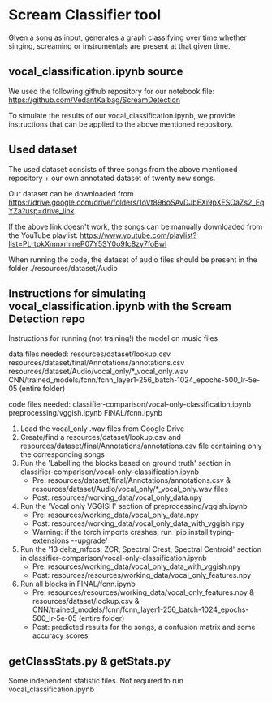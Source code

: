 # Scream Classifier tool

Given a song as input, generates a graph classifying over time whether singing, screaming or instrumentals are present at that given time.

## vocal_classification.ipynb source

We used the following github repository for our notebook file: https://github.com/VedantKalbag/ScreamDetection

To simulate the results of our vocal_classification.ipynb, we provide instructions that can be applied to the above mentioned repository.

## Used dataset

The used dataset consists of three songs from the above mentioned repository + our own annotated dataset of twenty new songs.

Our dataset can be downloaded from https://drive.google.com/drive/folders/1oVt896oSAvDJbEXi9pXESOaZs2_EqYZa?usp=drive_link.

If the above link doesn't work, the songs can be manually downloaded from the YouTube playlist: https://www.youtube.com/playlist?list=PLrtpkXmnxmmeP07Y5SY0o9fc8zy7foBwI

When running the code, the dataset of audio files should be present in the folder ./resources/dataset/Audio

## Instructions for simulating vocal_classification.ipynb with the Scream Detection repo

Instructions for running (not training!) the model on music files

data files needed:
    resources/dataset/lookup.csv
    resources/dataset/final/Annotations/annotations.csv
    resources/dataset/Audio/vocal_only/*_vocal_only.wav
    CNN/trained_models/fcnn/fcnn_layer1-256_batch-1024_epochs-500_lr-5e-05 (entire folder)

code files needed:
    classifier-comparison/vocal-only-classification.ipynb
    preprocessing/vggish.ipynb
    FINAL/fcnn.ipynb

1. Load the vocal_only .wav files from Google Drive
2. Create/find a resources/dataset/lookup.csv and resources/dataset/final/Annotations/annotations.csv file containing only the corresponding songs
3. Run the 'Labelling the blocks based on ground truth' section in classifier-comparison/vocal-only-classification.ipynb
    - Pre: resources/dataset/final/Annotations/annotations.csv & resources/dataset/Audio/vocal_only/*_vocal_only.wav files
    - Post: resources/working_data/vocal_only_data.npy
4. Run the 'Vocal only VGGISH' section of preprocessing/vggish.ipynb
    - Pre: resources/working_data/vocal_only_data.npy
    - Post: resources/working_data/vocal_only_data_with_vggish.npy
    - Warning: if the torch imports crashes, run 'pip install typing-extensions --upgrade'
5. Run the '13 delta_mfccs, ZCR, Spectral Crest, Spectral Centroid' section in classifier-comparison/vocal-only-classification.ipynb
    - Pre: resources/working_data/vocal_only_data_with_vggish.npy
    - Post: resources/resources/working_data/vocal_only_features.npy
6. Run all blocks in FINAL/fcnn.ipynb
    - Pre: resources/resources/working_data/vocal_only_features.npy & resources/dataset/lookup.csv & CNN/trained_models/fcnn/fcnn_layer1-256_batch-1024_epochs-500_lr-5e-05 (entire folder)
    - Post: predicted results for the songs, a confusion matrix and some accuracy scores

## getClassStats.py & getStats.py

Some independent statistic files. Not required to run vocal_classification.ipynb